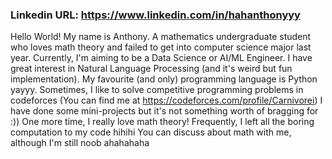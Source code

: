 ### Linkedin URL: https://www.linkedin.com/in/hahanthonyyy
Hello World! My name is Anthony.
A mathematics undergraduate student who loves math theory and failed to get into computer science major last year.
Currently, I'm aiming to be a Data Science or AI/ML Engineer. I have great interest in Natural Language Processing (and it's weird but fun implementation).
My favourite (and only) programming language is Python yayyy.
Sometimes, I like to solve competitive programming problems in codeforces (You can find me at https://codeforces.com/profile/Carnivorei)
I have done some mini-projects but it's not something worth of bragging for :))
One more time, I really love math theory! Frequently, I left all the boring computation to my code hihihi
You can discuss about math with me, although I'm still noob ahahahaha 

<!--
**nicholaswilven/nicholaswilven** is a ✨ _special_ ✨ repository because its `README.md` (this file) appears on your GitHub profile.

Here are some ideas to get you started:

- 🔭 I’m currently working on ...
- 🌱 I’m currently learning ...
- 👯 I’m looking to collaborate on ...
- 🤔 I’m looking for help with ...
- 💬 Ask me about ...
- 📫 How to reach me: ...
- 😄 Pronouns: ...
- ⚡ Fun fact: ...
-->
